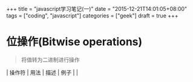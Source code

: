 +++
title = "javascript学习笔记(一)"
date = "2015-12-21T14:01:05+08:00"
tags = ["coding", "javascript"]
categories = ["geek"]
draft = true
+++


# 位操作(Bitwise operations)

> 将值转为二进制进行操作


| 操作符   | 用法    | 描述                                                     | 例子                                            |
|

